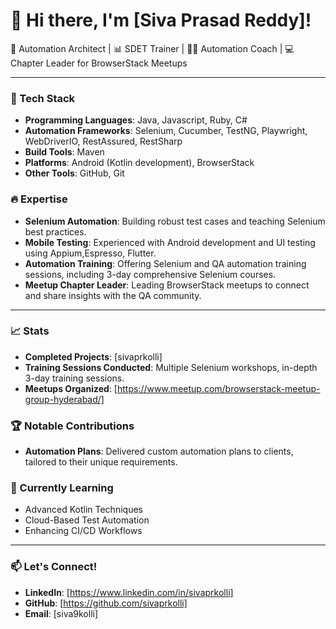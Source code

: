 # 👋 Hi there, I'm [Siva Prasad Reddy]!

🚀 Automation Architect | 📊 SDET Trainer | 👨‍🏫 Automation Coach | 💻 Chapter Leader for BrowserStack Meetups

---

### 🔧 Tech Stack
- **Programming Languages**: Java, Javascript, Ruby, C#
- **Automation Frameworks**: Selenium, Cucumber, TestNG, Playwright, WebDriverIO, RestAssured, RestSharp
- **Build Tools**: Maven
- **Platforms**: Android (Kotlin development), BrowserStack
- **Other Tools**: GitHub, Git

### 🔥 Expertise
- **Selenium Automation**: Building robust test cases and teaching Selenium best practices.
- **Mobile Testing**: Experienced with Android development and UI testing using Appium,Espresso, Flutter.
- **Automation Training**: Offering Selenium and QA automation training sessions, including 3-day comprehensive Selenium courses.
- **Meetup Chapter Leader**: Leading BrowserStack meetups to connect and share insights with the QA community.

---

### 📈 Stats
- **Completed Projects**: [sivaprkolli]
- **Training Sessions Conducted**: Multiple Selenium workshops, in-depth 3-day training sessions.
- **Meetups Organized**: [https://www.meetup.com/browserstack-meetup-group-hyderabad/]

### 🏆 Notable Contributions
- **Automation Plans**: Delivered custom automation plans to clients, tailored to their unique requirements.

### 🌱 Currently Learning
- Advanced Kotlin Techniques
- Cloud-Based Test Automation
- Enhancing CI/CD Workflows

---

### 📫 Let's Connect!
- **LinkedIn**: [https://www.linkedin.com/in/sivaprkolli]
- **GitHub**: [https://github.com/sivaprkolli]
- **Email**: [siva9kolli]
